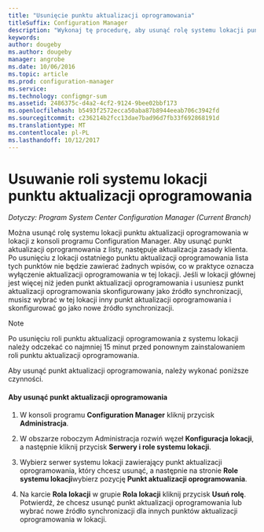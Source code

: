 ```yaml
---
title: "Usunięcie punktu aktualizacji oprogramowania"
titleSuffix: Configuration Manager
description: "Wykonaj tę procedurę, aby usunąć rolę systemu lokacji punktu aktualizacji oprogramowania w lokacji z konsoli programu Configuration Manager."
keywords: 
author: dougeby
ms.author: dougeby
manager: angrobe
ms.date: 10/06/2016
ms.topic: article
ms.prod: configuration-manager
ms.service: 
ms.technology: configmgr-sum
ms.assetid: 2486375c-d4a2-4cf2-9124-9bee02bbf173
ms.openlocfilehash: b5493f2572ecca50aba87b8944eeab706c3942fd
ms.sourcegitcommit: c236214b2fcc13dae7bad96d7fb33f692868191d
ms.translationtype: MT
ms.contentlocale: pl-PL
ms.lasthandoff: 10/12/2017
---
```

#  <a name="BKMK_RemoveSUP"></a> Usuwanie roli systemu lokacji punktu aktualizacji oprogramowania  

*Dotyczy: Program System Center Configuration Manager (Current Branch)*

Można usunąć rolę systemu lokacji punktu aktualizacji oprogramowania w lokacji z konsoli programu Configuration Manager. Aby usunąć punkt aktualizacji oprogramowania z listy, następuje aktualizacja zasady klienta. Po usunięciu z lokacji ostatniego punktu aktualizacji oprogramowania lista tych punktów nie będzie zawierać żadnych wpisów, co w praktyce oznacza wyłączenie aktualizacji oprogramowania w tej lokacji. Jeśli w lokacji głównej jest więcej niż jeden punkt aktualizacji oprogramowania i usuniesz punkt aktualizacji oprogramowania skonfigurowany jako źródło synchronizacji, musisz wybrać w tej lokacji inny punkt aktualizacji oprogramowania i skonfigurować go jako nowe źródło synchronizacji.  

> [!NOTE]  
>  Po usunięciu roli punktu aktualizacji oprogramowania z systemu lokacji należy odczekać co najmniej 15 minut przed ponownym zainstalowaniem roli punktu aktualizacji oprogramowania.  

 Aby usunąć punkt aktualizacji oprogramowania, należy wykonać poniższe czynności.  

#### <a name="to-remove-the-software-update-point"></a>Aby usunąć punkt aktualizacji oprogramowania  

1.  W konsoli programu **Configuration Manager** kliknij przycisk **Administracja**.  

2.  W obszarze roboczym Administracja rozwiń węzeł **Konfiguracja lokacji**, a następnie kliknij przycisk **Serwery i role systemu lokacji**.  

3.  Wybierz serwer systemu lokacji zawierający punkt aktualizacji oprogramowania, który chcesz usunąć, a następnie na stronie **Role systemu lokacji**wybierz pozycję **Punkt aktualizacji oprogramowania**.  

4.  Na karcie **Rola lokacji** w grupie **Rola lokacji** kliknij przycisk **Usuń rolę**. Potwierdź, że chcesz usunąć punkt aktualizacji oprogramowania lub wybrać nowe źródło synchronizacji dla innych punktów aktualizacji oprogramowania w lokacji.  
